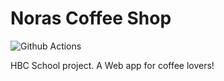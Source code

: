 # Noras Coffee Shop
![Github Actions](https://github.com/SJarno/noras-coffee-shop/actions/workflows/maven.yml/badge.svg)

HBC School project. A Web app for coffee lovers!
